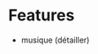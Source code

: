 # Features

<!-- il faut lister ici l'ensemble des features de l'application et les trier en mode pour les joueurs, et pour les développeurs, le faire en passant dans tous les fichiers -->

- musique (détailler)

